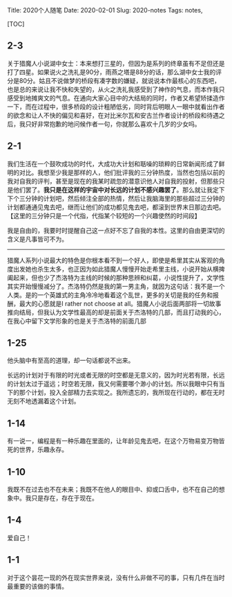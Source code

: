 Title: 2020个人随笔
Date: 2020-02-01
Slug: 2020-notes
Tags: notes, 

[TOC]

## 2-3

关于猎魔人小说湖中女士：本来想打三星的，但因为是系列的终章虽有不足但还是打了四星。如果说火之洗礼是90分，雨燕之塔是88分的话，那么湖中女士我的评分是80分。姑且不说做梦的桥段有凑字数的嫌疑，就说说本作最核心的东西吧，也是总的来说让我不快和失望的，从火之洗礼我感受到了神作的气息，而本作我只感受到地摊爽文的气息。在通向大家心目中的大结局的同时，作者又希望矫揉造作一下，而在过程中，很多桥段的设计粗陋低劣，同时背后明眼人一眼中就看出作者的欲念和让人不快的偏见和喜好，在对比米尔瓦和安古兰作者设计的桥段和待遇之后，我只好非常抱歉的地问候作者一句，你就那么喜欢十几岁的少女吗。

## 2-1

我们生活在一个鼓吹成功的时代，大成功大计划和聒噪的琐粹的日常新闻形成了鲜明的对比。我想至少我是那样的人，他们批评我的三分钟热度，当然也包括以前的我对自我的评判，甚至是现在的我某时疏忽的潜意识他人对自我的投射，但那些只是他们罢了。**我只是在这样的宇宙中对长远的计划不感兴趣罢了**。那么就让我定下下个三分钟的计划吧，然后倾注全部的热情，然后让我脑海里的那些超过三分钟的计划都通通见鬼去吧，继而让他们的成功都见鬼去吧，都滚到世界末日那边去吧。【这里的三分钟只是一个代指，代指某个较短的一个兴趣使然的时间段】

我是自由的，我要时时提醒自己这一点好不忘了自我的本性。这里的自由更深切的含义是凡事皆可不为。

----

猎魔人系列小说最大的特色是你根本看不到一个好人，即使是希里其实从客观的角度出发她也杀生太多，也正因为如此猎魔人慢慢开始走希里主线，小说开始从横捭阖起来，但也少了杰洛特为主线的时候的那种思辨和纠葛，小说性提升了，文学性其实开始慢慢减分了。杰洛特仍然是我的第一男主角，就因为这句话：我不是一个人类。是的一个英雄式的主角冷冷地看着这个乱世，更多的关切是我的任务和报酬，最大的心愿就是I rather not choose at all。猎魔人小说后面两部将一切故事推向结局，但我认为文学性最高的却是前面关于杰洛特的几部，而且打动我的心，在我心中留下文学形象的也是关于杰洛特的前面几部

## 1-25

他头脑中有至高的道理，却一句话都说不出来。

长远的计划对于有限的时光或者无限的时空都是无意义的，因为时光若有限，长远的计划太过于遥远；时空若无限，我又何需要哪个渺小的计划。所以我眼中只有当下的那个计划，投入全部精力去实现之。我所遗忘的，我所现在行动的，都在无时无刻不地透漏着这个计划。



## 1-14

有一说一，编程是有一种乐趣在里面的，让年龄见鬼去吧，在这个万物易变万物皆死的世界，乐趣永存。



## 1-10

我既不在过去也不在未来；我既不在他人的眼目中、抑或口舌中，也不在自己的想象中。我只是存在，存在于现在。



## 1-4

爱自己！



## 1-1

对于这个昙花一现的外在现实世界来说，没有什么非做不可的事，只有几件在当时最重要的该做的事情。